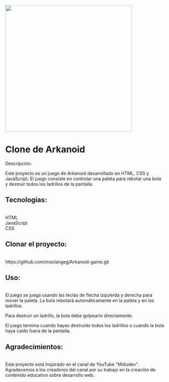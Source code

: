 <img src='https://res.cloudinary.com/dv7kzlqy6/image/upload/v1710347691/arkanoid_i2mrsh.png' width='400'> 
</br>

# Clone de Arkanoid 
Descripción:

Este proyecto es un juego de Arkanoid desarrollado en HTML, CSS y JavaScript. El juego consiste en controlar una paleta para rebotar una bola y destruir todos los ladrillos de la pantalla.

<h2>Tecnologías:</h2></br>
HTML</br>
JavaScript</br>
CSS

<h2>Clonar el proyecto:</h2></br>
https://github.com/msolangeg/Arkanoid-game.git


<h2>Uso:</h2></br>
El juego se juega usando las teclas de flecha izquierda y derecha para mover la paleta. La bola rebotará automáticamente en la paleta y en los ladrillos.

Para destruir un ladrillo, la bola debe golpearlo directamente.

El juego termina cuando hayas destruido todos los ladrillos o cuando la bola haya caído fuera de la pantalla.


<h2>Agradecimientos:</h2></br>
Este proyecto está inspirado en el canal de YouTube "Midudev". Agradecemos a los creadores del canal por su trabajo en la creación de contenido educativo sobre desarrollo web.
